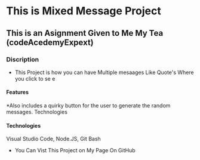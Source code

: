 # This is Mixed Message Project

## This is an Asignment Given to Me My Tea (codeAcedemyExpext)

### Discription
* This Project is how you can have Multiple mesaages Like Quote's
   Where you click to se e 

#### Features

*Also includes a quirky button for the user to generate the random messages.
 Technologies

#### Technologies
Visual Studio Code, Node.JS, Git Bash

* You Can Vist This Project on My Page On GitHub 